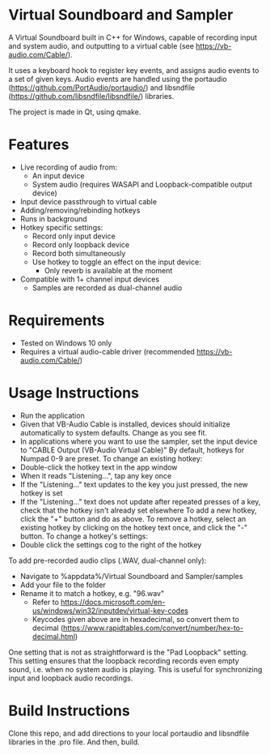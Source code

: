# Virtual Soundboard and Sampler
A Virtual Soundboard built in C++ for Windows, capable of recording input and system audio, and outputting to a virtual cable (see https://vb-audio.com/Cable/).

It uses a keyboard hook to register key events, and assigns audio events to a set of given keys. Audio events are handled using the portaudio (https://github.com/PortAudio/portaudio/) and libsndfile (https://github.com/libsndfile/libsndfile/) libraries.

The project is made in Qt, using qmake.

# Features
  - Live recording of audio from:
    - An input device
    - System audio (requires WASAPI and Loopback-compatible output device)
  - Input device passthrough to virtual cable
  - Adding/removing/rebinding hotkeys
  - Runs in background
  - Hotkey specific settings:
    - Record only input device
    - Record only loopback device
    - Record both simultaneously
    - Use hotkey to toggle an effect on the input device:
      - Only reverb is available at the moment
  - Compatible with 1+ channel input devices
    - Samples are recorded as dual-channel audio

# Requirements
  - Tested on Windows 10 only
  - Requires a virtual audio-cable driver (recommended https://vb-audio.com/Cable/)
  
# Usage Instructions
  - Run the application
  - Given that VB-Audio Cable is installed, devices should initialize automatically to system defaults. Change as you see fit.
  - In applications where you want to use the sampler, set the input device to "CABLE Output (VB-Audio Virtual Cable)"
By default, hotkeys for Numpad 0-9 are preset. To change an existing hotkey:
  - Double-click the hotkey text in the app window
  - When it reads "Listening...", tap any key once
  - If the "Listening..." text updates to the key you just pressed, the new hotkey is set
  - If the "Listening..." text does not update after repeated presses of a key, check that the hotkey isn't already set elsewhere
To add a new hotkey, click the "+" button and do as above.
To remove a hotkey, select an existing hotkey by clicking on the hotkey text once, and click the "-" button.
To change a hotkey's settings:
  - Double click the settings cog to the right of the hotkey
  
To add pre-recorded audio clips (.WAV, dual-channel only):
  - Navigate to %appdata%/Virtual Soundboard and Sampler/samples
  - Add your file to the folder
  - Rename it to match a hotkey, e.g. "96.wav"
    - Refer to https://docs.microsoft.com/en-us/windows/win32/inputdev/virtual-key-codes
    - Keycodes given above are in hexadecimal, so convert them to decimal (https://www.rapidtables.com/convert/number/hex-to-decimal.html)

One setting that is not as straightforward is the "Pad Loopback" setting. This setting ensures that the loopback recording records even empty sound, i.e. when no system audio is playing. This is useful for synchronizing input and loopback audio recordings.

# Build Instructions
Clone this repo, and add directions to your local portaudio and libsndfile libraries in the .pro file. And then, build.
